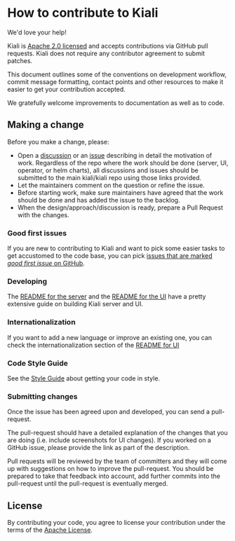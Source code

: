 # How to contribute to Kiali

We'd love your help!

Kiali is [Apache 2.0 licensed](LICENSE) and accepts contributions via GitHub
pull requests.
Kiali does not require any contributor agreement to submit patches.

This document outlines some of the conventions on development
workflow, commit message formatting, contact points and other resources to make
it easier to get your contribution accepted.

We gratefully welcome improvements to documentation as well as to code.

## Making a change

Before you make a change, please:

- Open a [discussion](https://github.com/kiali/kiali/discussions) or an [issue](https://github.com/kiali/kiali/issues) describing in detail the motivation of work. Regardless of the repo where the work should be done (server, UI, operator, or helm charts), all discussions and issues should be submitted to the main kiali/kiali repo using those links provided.
- Let the maintainers comment on the question or refine the issue.
- Before starting work, make sure maintainers have agreed that the work should be done and has added the issue to the backlog.
- When the design/approach/discussion is ready, prepare a Pull Request with the changes.

### Good first issues

If you are new to contributing to Kiali and want to pick some easier tasks to
get accustomed to the code base, you can pick [issues that are marked _good first issue_
on GitHub](https://github.com/kiali/kiali/labels/good%20first%20issue).

### Developing

The [README for the server](./README.adoc#building) and the [README for the UI](./frontend/README.adoc) have a pretty extensive guide on building Kiali server and UI.

### Internationalization

If you want to add a new language or improve an existing one, you can check the internationalization section of the [README for UI](./frontend/README.adoc#internationalization-i18n)

### Code Style Guide

See the [Style Guide](./STYLE_GUIDE.adoc) about getting your code in style.

### Submitting changes

Once the issue has been agreed upon and developed, you can send a pull-request.

The pull-request should have a detailed explanation of the changes that you are doing (i.e. include screenshots for UI changes).
If you worked on a GitHub issue, please provide the link as part of the description.

Pull requests will be reviewed by the team of committers and they will come up with
suggestions on how to improve the pull-request. You should be prepared to take that
feedback into account, add further commits into the pull-request until the pull-request
is eventually merged.

## License

By contributing your code, you agree to license your contribution under the terms
of the [Apache License](LICENSE).
